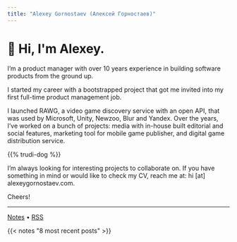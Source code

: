 ```yaml
---
title: "Alexey Gornostaev (Алексей Горностаев)"
---
```


# 👋 Hi, I'm Alexey. 

I’m a product manager with over 10 years experience in building software products from the ground up.

I started my career with a bootstrapped project that got me invited into my first full-time product management job.

I launched RAWG, a video game discovery service with an open API, that was used by Microsoft, Unity, Newzoo, Blur and Yandex. Over the years, I’ve worked on a bunch of projects: media with in-house built editorial and social features, marketing tool for mobile game publisher, and digital game distribution service.

{{% trudi-dog %}}

I’m always looking for interesting projects to collaborate on. If you have something in mind or would like to check my CV, reach me at: hi [at] alexeygornostaev.com.

Cheers!

---

[Notes](/posts) &#8226; [RSS](/index.xml)

{{< notes "8 most recent posts" >}}